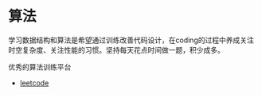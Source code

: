 # 算法

学习数据结构和算法是希望通过训练改善代码设计，在coding的过程中养成关注时空复杂度、关注性能的习惯。坚持每天花点时间做一题，积少成多。

优秀的算法训练平台
- [leetcode](https://leetcode-cn.com/)